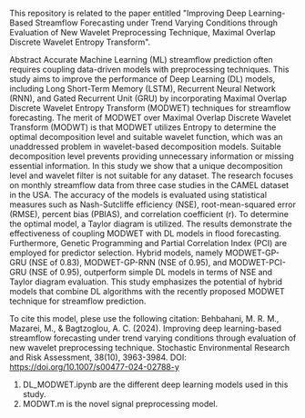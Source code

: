 This repository is related to the paper entitled "Improving Deep Learning-Based Streamflow Forecasting under Trend Varying Conditions through Evaluation of New Wavelet Preprocessing Technique, Maximal Overlap Discrete Wavelet Entropy Transform".

Abstract
Accurate Machine Learning (ML) streamflow prediction often requires coupling data-driven models with preprocessing techniques. This study aims to improve the performance of Deep Learning (DL) models, including Long Short-Term Memory (LSTM), Recurrent Neural Network (RNN), and Gated Recurrent Unit (GRU) by incorporating Maximal Overlap Discrete Wavelet Entropy Transform (MODWET) techniques for streamflow forecasting. The merit of MODWET over Maximal Overlap Discrete Wavelet Transform (MODWT) is that MODWET utilizes Entropy to determine the optimal decomposition level and suitable wavelet function, which was an unaddressed problem in wavelet-based decomposition models. Suitable decomposition level prevents providing unnecessary information or missing essential information. In this study we show that a unique decomposition level and wavelet filter is not suitable for any dataset. The research focuses on monthly streamflow data from three case studies in the CAMEL dataset in the USA. The accuracy of the models is evaluated using statistical measures such as Nash-Sutcliffe efficiency (NSE), root-mean-squared error (RMSE), percent bias (PBIAS), and correlation coefficient (r). To determine the optimal model, a Taylor diagram is utilized. The results demonstrate the effectiveness of coupling MODWET with DL models in flood forecasting. Furthermore, Genetic Programming and Partial Correlation Index (PCI) are employed for predictor selection. Hybrid models, namely MODWET-GP-GRU (NSE of 0.83), MODWET-GP-RNN (NSE of 0.95), and MODWET-PCI-GRU (NSE of 0.95), outperform simple DL models in terms of NSE and Taylor diagram evaluation. This study emphasizes the potential of hybrid models that combine DL algorithms with the recently proposed MODWET technique for streamflow prediction.

To cite this model, plese use the following citation:
Behbahani, M. R. M., Mazarei, M., & Bagtzoglou, A. C. (2024). Improving deep learning-based streamflow forecasting under trend varying conditions through evaluation of new wavelet preprocessing technique. Stochastic Environmental Research and Risk Assessment, 38(10), 3963-3984. DOI: https://doi.org/10.1007/s00477-024-02788-y

1. DL_MODWET.ipynb are the different deep learning models used in this study.
2. MODWT.m is the novel signal preprocessing model.

